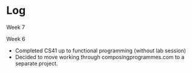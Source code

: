 # Log



Week 7


Week 6
- Completed CS41 up to functional programming (without lab session)
- Decided to move working through composingprogrammes.com to a separate project.


